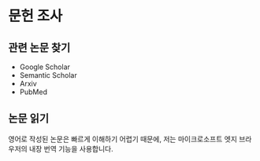 # 문헌 조사

## 관련 논문 찾기

- Google Scholar
- Semantic Scholar
- Arxiv
- PubMed

## 논문 읽기

영어로 작성된 논문은 빠르게 이해하기 어렵기 때문에, 저는 마이크로소프트 엣지 브라우저의 내장 번역 기능을 사용합니다.